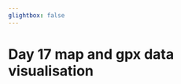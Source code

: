 ```yaml
---
glightbox: false
---
```


# Day 17 map and gpx data visualisation

<style> #map { width: auto; height: 400px; margin: 0;} </style>

<div id="map"></div>

<script> 
var mygpxurl = "/f3/assets/gpx/GPX17.gpx";
</script>

<script src="/f3/javascripts/mygpx.js"> </script>
